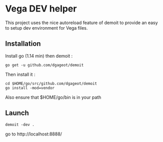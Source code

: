 # Vega DEV helper

This project uses the nice autoreload feature of demoit to
provide an easy to setup dev environment for Vega files.

## Installation

Install go (1.14 min) then demoit :

```
go get -u github.com/dgageot/demoit
```

Then install it :

````
cd $HOME/go/src/github.com/dgageot/demoit
go install -mod=vendor
````

Also ensure that $HOME/go/bin is in your path

## Launch

````
demoit -dev .
````

go to http://localhost:8888/
